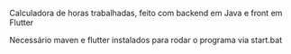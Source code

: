 Calculadora de horas trabalhadas, feito com backend em Java e front em Flutter

Necessário maven e flutter instalados para rodar o programa via start.bat
